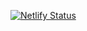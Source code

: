 [![Netlify Status](https://api.netlify.com/api/v1/badges/0ccdc1c7-bfcc-409b-9ccb-08f13ae6190d/deploy-status)](https://app.netlify.com/sites/juggernautrecords/deploys)
